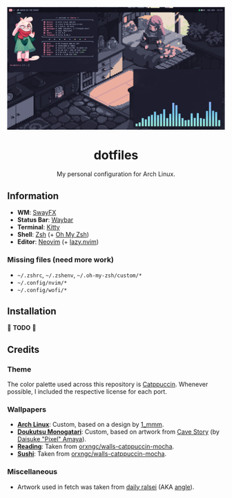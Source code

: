 <div align="center">

<img src="./preview.png" />

<h1>dotfiles</h1>
My personal configuration for Arch Linux.

</div>

## Information
- **WM**: [SwayFX](https://github.com/WillPower3309/swayfx)
- **Status Bar**: [Waybar](https://github.com/Alexays/Waybar)
- **Terminal**: [Kitty](https://sw.kovidgoyal.net/kitty)
- **Shell**: [Zsh](https://zsh.org/) (+ [Oh My Zsh](https://ohmyz.sh/))
- **Editor**: [Neovim](https://neovim.io/) (+ [lazy.nvim](https://lazy.folke.io/))

### Missing files (need more work)
- `~/.zshrc`, `~/.zshenv`, `~/.oh-my-zsh/custom/*`
- `~/.config/nvim/*`
- `~/.config/wofi/*`

## Installation
🚧 **TODO** 🚧

## Credits
### Theme
The color palette used across this repository is [Catppuccin](https://catppuccin.com/). Whenever possible, I included the respective license for each port.
### Wallpapers
- **[Arch Linux](./waypaper/wallpapers/Arch%20Linux.png)**: Custom, based on a design by [1_mmm](https://discord.com/users/602832090949746710).
- **[Doukutsu Monogatari](./waypaper/wallpapers/Doukutsu%20Monogatari.png)**: Custom, based on artwork from [Cave Story](https://cavestory.org/) (by [Daisuke "Pixel" Amaya](https://studiopixel.jp/)).
- **[Reading](./waypaper/wallpapers/Reading.png)**: Taken from [orxngc/walls-catppuccin-mocha](https://github.com/orxngc/walls-catppuccin-mocha).
- **[Sushi](./waypaper/wallpapers/Sushi.jpg)**: Taken from [orxngc/walls-catppuccin-mocha](https://github.com/orxngc/walls-catppuccin-mocha).
### Miscellaneous
- Artwork used in fetch was taken from [daily ralsei](https://dailyralsei.straw.page/) (AKA [angle](https://itsalsoangle.straw.page/)).